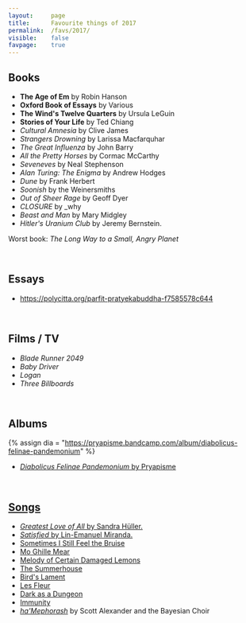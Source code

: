 ```yaml
---
layout:     page
title:      Favourite things of 2017
permalink:  /favs/2017/
visible:    false
favpage:	true
---
```


## Books

* **The Age of Em** by Robin Hanson
* **Oxford Book of Essays** by Various
* **The Wind's Twelve Quarters** by Ursula LeGuin
* **Stories of Your Life** by Ted Chiang
* _Cultural Amnesia_ by Clive James
* _Strangers Drowning_ by Larissa Macfarquhar
* _The Great Influenza_ by John Barry
* _All the Pretty Horses_ by Cormac McCarthy
* _Seveneves_ by Neal Stephenson
* _Alan Turing: The Enigma_ by Andrew Hodges
* _Dune_ by Frank Herbert
* _Soonish_ by the Weinersmiths
* _Out of Sheer Rage_ by Geoff Dyer
* _CLOSURE_ by \_why
* _Beast and Man_ by Mary Midgley
* _Hitler's Uranium Club_ by Jeremy Bernstein.

Worst book: _The Long Way to a Small, Angry Planet_

<br>

## Essays

* https://polycitta.org/parfit-pratyekabuddha-f7585578c644

<br>


## Films / TV

* _Blade Runner 2049_
* _Baby Driver_
* _Logan_
* _Three Billboards_

<br>

## Albums

{%	assign dia = "https://pryapisme.bandcamp.com/album/diabolicus-felinae-pandemonium"	%}

* _<a href="{{dia}}">Diabolicus Felinae Pandemonium_ by Pryapisme

<br>

## Songs

* _Greatest Love of All_ by Sandra Hüller.
* _Satisfied_ by Lin-Emanuel Miranda.
* Sometimes I Still Feel the Bruise
* Mo Ghille Mear
* Melody of Certain Damaged Lemons
* The Summerhouse
* Bird's Lament
* Les Fleur
* Dark as a Dungeon
* Immunity
* _[ha'Mephorash](https://www.youtube.com/watch?v=UXOH1a1h_IA)_ by Scott Alexander and the Bayesian Choir